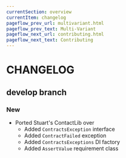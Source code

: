 ```yaml
---
currentSection: overview
currentItem: changelog
pageflow_prev_url: multivariant.html
pageflow_prev_text: Multi-Variant
pageflow_next_url: contributing.html
pageflow_next_text: Contributing
---
```

# CHANGELOG

## develop branch

### New

* Ported Stuart's ContactLib over
  - Added `ContractsException` interface
  - Added `ContractFailed` exception
  - Added `ContractsExceptions` DI factory
  - Added `AssertValue` requirement class

